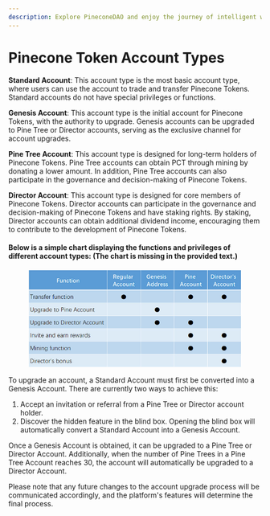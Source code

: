 ```yaml
---
description: Explore PineconeDAO and enjoy the journey of intelligent wealth growth
---
```


# Pinecone Token Account Types

**Standard Account**: This account type is the most basic account type, where users can use the account to trade and transfer Pinecone Tokens. Standard accounts do not have special privileges or functions.

**Genesis Account**: This account type is the initial account for Pinecone Tokens, with the authority to upgrade. Genesis accounts can be upgraded to Pine Tree or Director accounts, serving as the exclusive channel for account upgrades.

**Pine Tree Account**: This account type is designed for long-term holders of Pinecone Tokens. Pine Tree accounts can obtain PCT through mining by donating a lower amount. In addition, Pine Tree accounts can also participate in the governance and decision-making of Pinecone Tokens.

**Director Account**: This account type is designed for core members of Pinecone Tokens. Director accounts can participate in the governance and decision-making of Pinecone Tokens and have staking rights. By staking, Director accounts can obtain additional dividend income, encouraging them to contribute to the development of Pinecone Tokens.

#### Below is a simple chart displaying the functions and privileges of different account types: (The chart is missing in the provided text.)

<figure><img src="../.gitbook/assets/account_type_en.jpg" alt=""><figcaption></figcaption></figure>

To upgrade an account, a Standard Account must first be converted into a Genesis Account. There are currently two ways to achieve this:

1. Accept an invitation or referral from a Pine Tree or Director account holder.
2. Discover the hidden feature in the blind box. Opening the blind box will automatically convert a Standard Account into a Genesis Account.

Once a Genesis Account is obtained, it can be upgraded to a Pine Tree or Director Account. Additionally, when the number of Pine Trees in a Pine Tree Account reaches 30, the account will automatically be upgraded to a Director Account.

Please note that any future changes to the account upgrade process will be communicated accordingly, and the platform's features will determine the final process.
